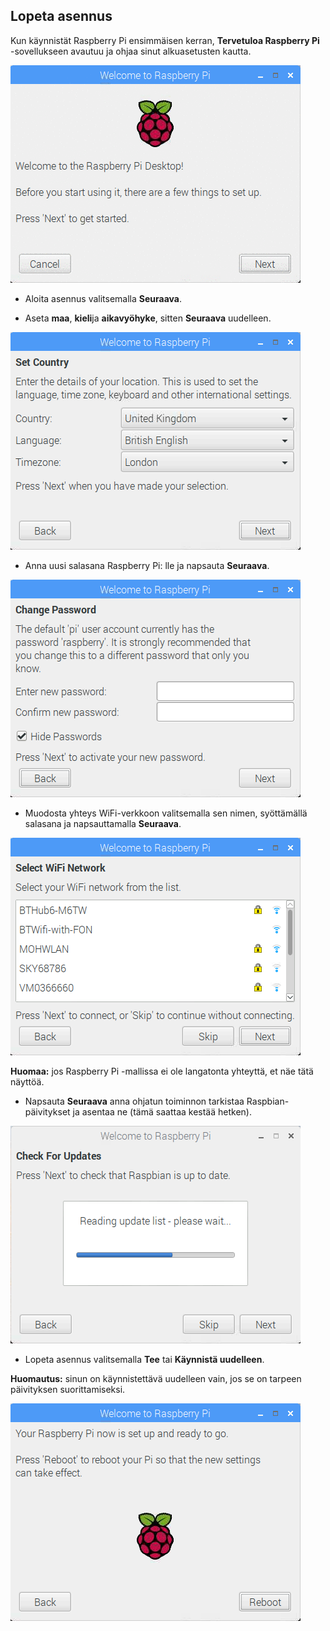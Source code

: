 ## Lopeta asennus

Kun käynnistät Raspberry Pi ensimmäisen kerran, **Tervetuloa Raspberry Pi** -sovellukseen avautuu ja ohjaa sinut alkuasetusten kautta.

![pi ohjatun](images/piwiz.gif)

+ Aloita asennus valitsemalla **Seuraava**.

+ Aseta **maa**, **kieli**ja **aikavyöhyke**, sitten **Seuraava** uudelleen.

![pi velho maa](images/piwiz2.PNG)

+ Anna uusi salasana Raspberry Pi: lle ja napsauta **Seuraava**.

![pi ohjatun salasanan](images/piwiz3.PNG)

+ Muodosta yhteys WiFi-verkkoon valitsemalla sen nimen, syöttämällä salasana ja napsauttamalla **Seuraava**.

![pi wizard wifi](images/piwiz4.PNG)

**Huomaa:** jos Raspberry Pi -mallissa ei ole langatonta yhteyttä, et näe tätä näyttöä.

+ Napsauta **Seuraava** anna ohjatun toiminnon tarkistaa Raspbian-päivitykset ja asentaa ne (tämä saattaa kestää hetken).

![pi ohjatun päivityksen](images/piwiz6.PNG)

+ Lopeta asennus valitsemalla **Tee** tai **Käynnistä uudelleen**.

**Huomautus:** sinun on käynnistettävä uudelleen vain, jos se on tarpeen päivityksen suorittamiseksi.

![pi ohjattu valmis](images/piwiz7.PNG)